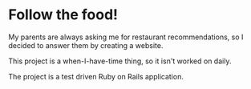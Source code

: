 Follow the food!
===

My parents are always asking me for restaurant recommendations, so I decided to answer them by creating a website.

This project is a when-I-have-time thing, so it isn't worked on daily. 

The project is a test driven Ruby on Rails application.

